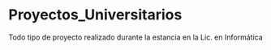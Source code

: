# Proyectos_Universitarios
Todo tipo de proyecto realizado durante la estancia en la Lic. en Informática
